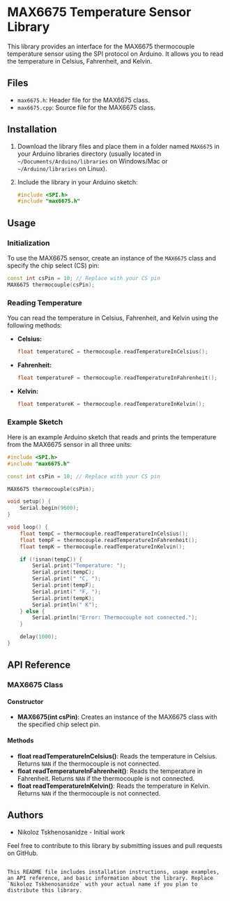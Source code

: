 # MAX6675 Temperature Sensor Library

This library provides an interface for the MAX6675 thermocouple temperature sensor using the SPI protocol on Arduino. It allows you to read the temperature in Celsius, Fahrenheit, and Kelvin.

## Files

- `max6675.h`: Header file for the MAX6675 class.
- `max6675.cpp`: Source file for the MAX6675 class.

## Installation

1. Download the library files and place them in a folder named `MAX6675` in your Arduino libraries directory (usually located in `~/Documents/Arduino/libraries` on Windows/Mac or `~/Arduino/libraries` on Linux).

2. Include the library in your Arduino sketch:

    ```cpp
    #include <SPI.h>
    #include "max6675.h"
    ```

## Usage

### Initialization

To use the MAX6675 sensor, create an instance of the `MAX6675` class and specify the chip select (CS) pin:

```cpp
const int csPin = 10; // Replace with your CS pin
MAX6675 thermocouple(csPin);
```

### Reading Temperature

You can read the temperature in Celsius, Fahrenheit, and Kelvin using the following methods:

- **Celsius:**

    ```cpp
    float temperatureC = thermocouple.readTemperatureInCelsius();
    ```

- **Fahrenheit:**

    ```cpp
    float temperatureF = thermocouple.readTemperatureInFahrenheit();
    ```

- **Kelvin:**

    ```cpp
    float temperatureK = thermocouple.readTemperatureInKelvin();
    ```

### Example Sketch

Here is an example Arduino sketch that reads and prints the temperature from the MAX6675 sensor in all three units:

```cpp
#include <SPI.h>
#include "max6675.h"

const int csPin = 10; // Replace with your CS pin

MAX6675 thermocouple(csPin);

void setup() {
    Serial.begin(9600);
}

void loop() {
    float tempC = thermocouple.readTemperatureInCelsius();
    float tempF = thermocouple.readTemperatureInFahrenheit();
    float tempK = thermocouple.readTemperatureInKelvin();

    if (!isnan(tempC)) {
        Serial.print("Temperature: ");
        Serial.print(tempC);
        Serial.print(" °C, ");
        Serial.print(tempF);
        Serial.print(" °F, ");
        Serial.print(tempK);
        Serial.println(" K");
    } else {
        Serial.println("Error: Thermocouple not connected.");
    }

    delay(1000);
}
```

## API Reference

### MAX6675 Class

#### Constructor

- **MAX6675(int csPin)**: Creates an instance of the MAX6675 class with the specified chip select pin.

#### Methods

- **float readTemperatureInCelsius()**: Reads the temperature in Celsius. Returns `NAN` if the thermocouple is not connected.
- **float readTemperatureInFahrenheit()**: Reads the temperature in Fahrenheit. Returns `NAN` if the thermocouple is not connected.
- **float readTemperatureInKelvin()**: Reads the temperature in Kelvin. Returns `NAN` if the thermocouple is not connected.

## Authors

- Nikoloz Tskhenosanidze - Initial work

Feel free to contribute to this library by submitting issues and pull requests on GitHub.
```

This README file includes installation instructions, usage examples, an API reference, and basic information about the library. Replace `Nikoloz Tskhenosanidze` with your actual name if you plan to distribute this library.

